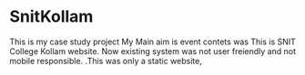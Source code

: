 # SnitKollam
This is my case study project My Main aim is event contets was 
This is SNIT College Kollam website. Now existing system was not user freiendly and not mobile responsible. 
.This was only a static website,
